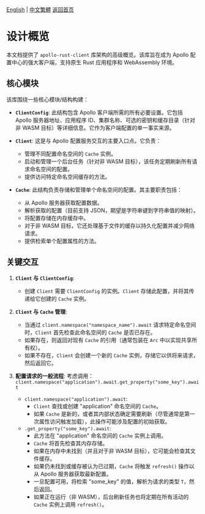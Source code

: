 [English](../en/Design-Overview.md) | [中文繁體](../zh-TW/Design-Overview.md)
[返回首页](Home.md)

# 设计概览

本文档提供了 `apollo-rust-client` 库架构的高级概览。该库旨在成为 Apollo 配置中心的强大客户端，支持原生 Rust 应用程序和 WebAssembly 环境。

## 核心模块

该库围绕一些核心模块/结构构建：

-   **`ClientConfig`**: 此结构包含 Apollo 客户端所需的所有必要设置。它包括 Apollo 服务器地址、应用程序 ID、集群名称、可选的密钥和缓存目录（针对非 WASM 目标）等详细信息。它作为客户端配置的单一事实来源。

-   **`Client`**: 这是与 Apollo 配置服务交互的主要入口点。它负责：
    *   管理不同配置命名空间的 `Cache` 实例。
    *   启动和管理一个后台任务（针对非 WASM 目标），该任务定期刷新所有请求命名空间的配置。
    *   提供访问特定命名空间缓存的方法。

-   **`Cache`**: 此结构负责存储和管理单个命名空间的配置。其主要职责包括：
    *   从 Apollo 服务器获取配置数据。
    *   解析获取的配置（目前支持 JSON，期望是字符串键到字符串值的映射）。
    *   将配置存储在内存缓存中。
    *   对于非 WASM 目标，它还处理基于文件的缓存以持久化配置并减少网络请求。
    *   提供检索单个配置属性的方法。

## 关键交互

1.  **`Client` 与 `ClientConfig`**:
    *   创建 `Client` 需要 `ClientConfig` 的实例。`Client` 存储此配置，并将其传递给它创建的 `Cache` 实例。

2.  **`Client` 与 `Cache` 管理**:
    *   当通过 `client.namespace("namespace_name").await` 请求特定命名空间时，`Client` 首先检查此命名空间的 `Cache` 是否已存在。
    *   如果存在，则返回对现有 `Cache` 的引用（通常包装在 `Arc` 中以实现共享所有权）。
    *   如果不存在，`Client` 会创建一个新的 `Cache` 实例，存储它以供将来请求，然后返回它。

3.  **配置请求的一般流程**:
    考虑调用：`client.namespace("application").await.get_property("some_key").await`
    *   `client.namespace("application").await`:
        *   `Client` 查找或创建 "application" 命名空间的 `Cache`。
        *   如果 `Cache` 是新的，或者其内部状态确定需要刷新（尽管通常是第一次属性访问触发加载），此操作可能涉及配置的初始获取。
    *   `.get_property("some_key").await`:
        *   此方法在 "application" 命名空间的 `Cache` 实例上调用。
        *   `Cache` 将首先检查其内存存储。
        *   如果在内存中未找到（并且对于非 WASM 目标），它可能会检查其文件缓存。
        *   如果仍未找到或缓存被认为已过期，`Cache` 将触发 `refresh()` 操作以从 Apollo 服务器获取最新配置。
        *   一旦配置可用，将检索 "some_key" 的值，解析为请求的类型 `T`，然后返回。
        *   如果正在运行（非 WASM），后台刷新任务也将定期在所有活动的 `Cache` 实例上调用 `refresh()`。
